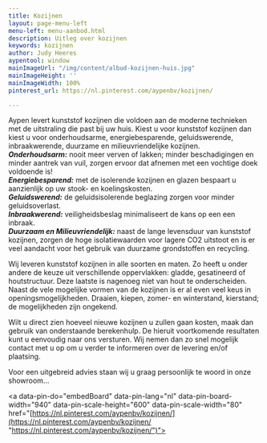 ```yaml
---
title: Kozijnen
layout: page-menu-left
menu-left: menu-aanbod.html
description: Uitleg over kozijnen
keywords: kozijnen
author: Judy Heeres
aypentool: window
mainImageUrl: "/img/content/albud-kozijnen-huis.jpg"
mainImageHeight: ''
mainImageWidth: 100%
pinterest_url: https://nl.pinterest.com/aypenbv/kozijnen/

---
```

Aypen levert kunststof kozijnen die voldoen aan de moderne technieken met de uitstraling die past bij uw huis. Kiest u voor kunststof kozijnen dan kiest u voor onderhoudsarme, energiebesparende, geluidswerende, inbraakwerende, duurzame en milieuvriendelijke kozijnen.  
**_Onderhoudsarm:_** nooit meer verven of lakken; minder beschadigingen en minder aantrek van vuil, zorgen ervoor dat afnemen met een vochtige doek voldoende is!  
**_Energiebesparend:_** met de isolerende kozijnen en glazen bespaart u aanzienlijk op uw stook- en koelingskosten.  
**_Geluidswerend:_** de geluidsisolerende beglazing zorgen voor minder geluidsoverlast.  
**_Inbraakwerend:_** veiligheidsbeslag minimaliseert de kans op een een inbraak.  
**_Duurzaam en Milieuvriendelijk:_** naast de lange levensduur van kunststof kozijnen, zorgen de hoge isolatiewaarden voor lagere CO2 uitstoot en is er veel aandacht voor het gebruik van duurzame grondstoffen en recycling.

Wij leveren kunststof kozijnen in alle soorten en maten. Zo heeft u onder andere de keuze uit verschillende oppervlakken: gladde, gesatineerd of houtstructuur. Deze laatste is nagenoeg niet van hout te onderscheiden. Naast de vele mogelijke vormen van de kozijnen is er al even veel keus in openingsmogelijkheden. Draaien, kiepen, zomer- en winterstand, kierstand; de mogelijkheden zijn ongekend.

Wilt u direct zien hoeveel nieuwe kozijnen u zullen gaan kosten, maak dan gebruik van onderstaande berekenhulp. De hieruit voortkomende resultaten kunt u eenvoudig naar ons versturen. Wij nemen dan zo snel mogelijk contact met u op om u verder te informeren over de levering en/of plaatsing.

Voor een uitgebreid advies staan wij u graag persoonlijk te woord in onze showroom...

<a data-pin-do="embedBoard" data-pin-lang="nl" data-pin-board-width="940" data-pin-scale-height="600" data-pin-scale-width="80" href="[https://nl.pinterest.com/aypenbv/kozijnen/](https://nl.pinterest.com/aypenbv/kozijnen/ "https://nl.pinterest.com/aypenbv/kozijnen/")"></a>